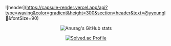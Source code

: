 

![header](https://capsule-render.vercel.app/api?type=waving&color=gradient&height=300&section=header&text=@yyoungl 👋&fontSize=90)


<div align="center">
  
![Anurag's GitHub stats](https://github-readme-stats.vercel.app/api?username=yyoungl&show_icons=true&theme=buefy)

</div>


<div align="center">
  
[![Solved.ac Profile](http://mazassumnida.wtf/api/v2/generate_badge?boj=pisouz7)](https://solved.ac/pisouz7/)  

</div>
